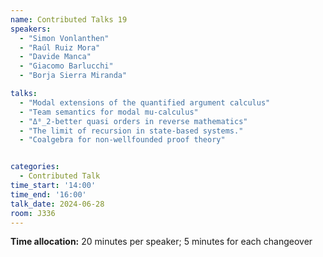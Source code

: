 ```yaml
---
name: Contributed Talks 19
speakers: 
  - "Simon Vonlanthen"
  - "Raúl Ruiz Mora"
  - "Davide Manca"
  - "Giacomo Barlucchi"
  - "Borja Sierra Miranda"

talks: 
  - "Modal extensions of the quantified argument calculus"
  - "Team semantics for modal mu-calculus"
  - "Δ⁰_2-better quasi orders in reverse mathematics"
  - "The limit of recursion in state-based systems."
  - "Coalgebra for non-wellfounded proof theory"


categories:
  - Contributed Talk
time_start: '14:00'
time_end: '16:00'
talk_date: 2024-06-28
room: J336
---
```

**Time allocation:** 20 minutes per speaker; 5 minutes for each changeover
